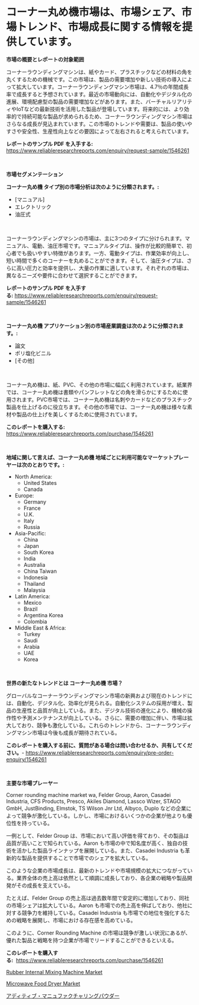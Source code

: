 <p><h1>コーナー丸め機市場は、市場シェア、市場トレンド、市場成長に関する情報を提供しています。</h1></p><p><strong>市場の概要とレポートの対象範囲</strong></p>
<p><p>コーナーラウンディングマシンは、紙やカード、プラスチックなどの材料の角を丸くするための機械です。この市場は、製品の需要増加や新しい技術の導入によって拡大しています。コーナーラウンディングマシン市場は、4.7％の年間成長率で成長すると予想されています。最近の市場動向には、自動化やデジタル化の進展、環境配慮型の製品の需要増加などがあります。また、バーチャルリアリティやIoTなどの最新技術を活用した製品が登場しています。将来的には、より効率的で持続可能な製品が求められるため、コーナーラウンディングマシン市場はさらなる成長が見込まれています。この市場のトレンドや需要は、製品の使いやすさや安全性、生産性向上などの要因によって左右されると考えられています。</p></p>
<p><strong>レポートのサンプル PDF を入手する:</strong> <a href="https://www.reliableresearchreports.com/enquiry/request-sample/1546261">https://www.reliableresearchreports.com/enquiry/request-sample/1546261</a></p>
<p>&nbsp;</p>
<p><strong>市場セグメンテーション</strong></p>
<p><strong>コーナー丸め機 タイプ別の市場分析は次のように分類されます。:</strong></p>
<p><ul><li>[マニュアル]</li><li>エレクトリック</li><li>油圧式</li></ul></p>
<p>&nbsp;</p>
<p><p>コーナーラウンディングマシンの市場は、主に3つのタイプに分けられます。マニュアル、電動、油圧市場です。マニュアルタイプは、操作が比較的簡単で、初心者でも扱いやすい特徴があります。一方、電動タイプは、作業効率が向上し、短い時間で多くのコーナーを丸めることができます。そして、油圧タイプは、さらに高い圧力と効率を提供し、大量の作業に適しています。それぞれの市場は、異なるニーズや要件に合わせて選択することができます。</p></p>
<p><strong>レポートのサンプル PDF を入手する:</strong>&nbsp;<a href="https://www.reliableresearchreports.com/enquiry/request-sample/1546261">https://www.reliableresearchreports.com/enquiry/request-sample/1546261</a></p>
<p>&nbsp;</p>
<p><strong> コーナー丸め機 アプリケーション別の市場産業調査は次のように分類されます。:</strong></p>
<p><ul><li>論文</li><li>ポリ塩化ビニル</li><li>[その他]</li></ul></p>
<p>&nbsp;</p>
<p><p>コーナー丸め機は、紙、PVC、その他の市場に幅広く利用されています。紙業界では、コーナー丸め機は書類やパンフレットなどの角を滑らかにするために使用されます。PVC市場では、コーナー丸め機は名刺やカードなどのプラスチック製品を仕上げるのに役立ちます。その他の市場では、コーナー丸め機は様々な素材や製品の仕上げを美しくするために使用されています。</p></p>
<p><strong>このレポートを購入する:</strong>&nbsp; <a href="https://www.reliableresearchreports.com/purchase/1546261">https://www.reliableresearchreports.com/purchase/1546261</a></p>
<p>&nbsp;</p>
<p><strong>地域に関して言えば、コーナー丸め機 地域ごとに利用可能なマーケットプレーヤーは次のとおりです。:</strong></p>
<p><ul>
    <li>
        North America:
        <ul>
            <li>United States</li>
            <li>Canada</li>
        </ul>
    </li>
    <li>
        Europe:
        <ul>
            <li>Germany</li>
            <li>France</li>
            <li>U.K.</li>
            <li>Italy</li>
            <li>Russia</li>
        </ul>
    </li>
    <li>
        Asia-Pacific:
        <ul>
            <li>China</li>
            <li>Japan</li>
            <li>South Korea</li>
            <li>India</li>
            <li>Australia</li>
            <li>China Taiwan</li>
            <li>Indonesia</li>
            <li>Thailand</li>
            <li>Malaysia</li>
        </ul>
    </li>
    <li>
        Latin America:
        <ul>
            <li>Mexico</li>
            <li>Brazil</li>
            <li>Argentina Korea</li>
            <li>Colombia</li>
        </ul>
    </li>
    <li>
        Middle East & Africa:
        <ul>
            <li>Turkey</li>
            <li>Saudi</li>
            <li>Arabia</li>
            <li>UAE</li>
            <li>Korea</li>
        </ul>
    </li>
    </ul></p>
<p>&nbsp;</p>
<p><strong>世界の新たなトレンドとは コーナー丸め機 市場？</strong></p>
<p><p>グローバルなコーナーラウンディングマシン市場の新興および現在のトレンドには、自動化、デジタル化、効率化が見られる。自動化システムの採用が増え、製品の生産性と品質が向上している。また、デジタル技術の進化により、機械の操作性や予測メンテナンスが向上している。さらに、需要の増加に伴い、市場は拡大しており、競争も激化している。これらのトレンドから、コーナーラウンディングマシン市場は今後も成長が期待されている。</p></p>
<p><strong>このレポートを購入する前に、質問がある場合は問い合わせるか、共有してください。</strong>- <a href="https://www.reliableresearchreports.com/enquiry/pre-order-enquiry/1546261">https://www.reliableresearchreports.com/enquiry/pre-order-enquiry/1546261</a></p>
<p>&nbsp;</p>
<p><strong>主要な市場プレーヤー</strong></p>
<p><p>Corner rounding machine market wa, Felder Group, Aaron, Casadei Industria, CFS Products, Presco, Akiles Diamond, Lassco Wizer, STAGO GmbH, JustBinding, Elmstok, TS Wilson Jnr Ltd, Albyco, Duplo などの企業によって競争が激化している。しかし、市場におけるいくつかの企業が他よりも優位性を持っている。</p><p>一例として、Felder Group は、市場において高い評価を得ており、その製品は品質が高いことで知られている。Aaron も市場の中で知名度が高く、独自の技術を活かした製品ラインナップを展開している。また、Casadei Industria も革新的な製品を提供することで市場でのシェアを拡大している。</p><p>このような企業の市場成長は、最新のトレンドや市場規模の拡大につながっている。業界全体の売上高は依然として順調に成長しており、各企業の戦略や製品開発がその成長を支えている。</p><p>たとえば、Felder Group の売上高は過去数年間で安定的に増加しており、同社の市場シェアは拡大している。Aaron も市場での売上高を伸ばしており、他社に対する競争力を維持している。Casadei Industria も市場での地位を強化するための戦略を展開し、市場における存在感を高めている。</p><p>このように、Corner Rounding Machine の市場は競争が激しい状況にあるが、優れた製品と戦略を持つ企業が市場でリードすることができるといえる。</p></p>
<p><strong>このレポートを購入する:</strong>&nbsp;&nbsp;<a href="https://www.reliableresearchreports.com/purchase/1546261">https://www.reliableresearchreports.com/purchase/1546261</a></p>
<p><p><a href="https://view.publitas.com/reportprime-1/insights-into-rubber-internal-mixing-machine-market-size-analysing-market-share-trends-and-growth-from-2024-to-2031/">Rubber Internal Mixing Machine Market</a></p><p><a href="https://view.publitas.com/reportprime-1/microwave-food-dryer-market-size-growth-and-forecast-from-2024-2031/">Microwave Food Dryer Market</a></p><p><a href="https://github.com/mohamedbakry57/Market-Research-Report-List-3/blob/main/859272013340.md">アディティブ・マニュファクチャリングパウダー</a></p></p>
